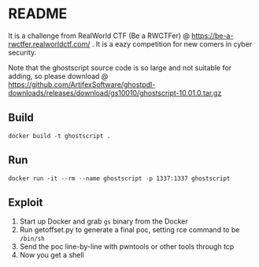 # README

It is a challenge from RealWorld CTF (Be a RWCTFer) @ https://be-a-rwctfer.realworldctf.com/
.  It is a eazy competition for new comers in cyber security.

Note that the ghostscript source code is so large and not suitable for adding,
so please download @ https://github.com/ArtifexSoftware/ghostpdl-downloads/releases/download/gs10010/ghostscript-10.01.0.tar.gz
## Build

```
docker build -t ghostscript .
```

## Run

```
docker run -it --rm --name ghostscript -p 1337:1337 ghostscript
```

## Exploit

1. Start up Docker and grab `gs` binary from the Docker
2. Run getoffset.py to generate a final poc, setting rce command to be `/bin/sh`
3. Send the poc line-by-line with pwntools or other tools through tcp
4. Now you get a shell
